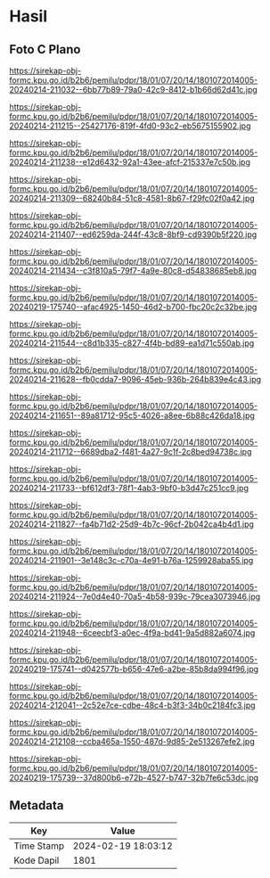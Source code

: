 # Hasil

## Foto C Plano

https://sirekap-obj-formc.kpu.go.id/b2b6/pemilu/pdpr/18/01/07/20/14/1801072014005-20240214-211032--6bb77b89-79a0-42c9-8412-b1b66d62d41c.jpg

https://sirekap-obj-formc.kpu.go.id/b2b6/pemilu/pdpr/18/01/07/20/14/1801072014005-20240214-211215--25427176-819f-4fd0-93c2-eb5675155902.jpg

https://sirekap-obj-formc.kpu.go.id/b2b6/pemilu/pdpr/18/01/07/20/14/1801072014005-20240214-211238--e12d6432-92a1-43ee-afcf-215337e7c50b.jpg

https://sirekap-obj-formc.kpu.go.id/b2b6/pemilu/pdpr/18/01/07/20/14/1801072014005-20240214-211309--68240b84-51c8-4581-8b67-f29fc02f0a42.jpg

https://sirekap-obj-formc.kpu.go.id/b2b6/pemilu/pdpr/18/01/07/20/14/1801072014005-20240214-211407--ed6259da-244f-43c8-8bf9-cd9390b5f220.jpg

https://sirekap-obj-formc.kpu.go.id/b2b6/pemilu/pdpr/18/01/07/20/14/1801072014005-20240214-211434--c3f810a5-79f7-4a9e-80c8-d54838685eb8.jpg

https://sirekap-obj-formc.kpu.go.id/b2b6/pemilu/pdpr/18/01/07/20/14/1801072014005-20240219-175740--afac4925-1450-46d2-b700-fbc20c2c32be.jpg

https://sirekap-obj-formc.kpu.go.id/b2b6/pemilu/pdpr/18/01/07/20/14/1801072014005-20240214-211544--c8d1b335-c827-4f4b-bd89-ea1d71c550ab.jpg

https://sirekap-obj-formc.kpu.go.id/b2b6/pemilu/pdpr/18/01/07/20/14/1801072014005-20240214-211628--fb0cdda7-9096-45eb-936b-264b839e4c43.jpg

https://sirekap-obj-formc.kpu.go.id/b2b6/pemilu/pdpr/18/01/07/20/14/1801072014005-20240214-211651--89a81712-95c5-4026-a8ee-6b88c426da18.jpg

https://sirekap-obj-formc.kpu.go.id/b2b6/pemilu/pdpr/18/01/07/20/14/1801072014005-20240214-211712--6689dba2-f481-4a27-9c1f-2c8bed94738c.jpg

https://sirekap-obj-formc.kpu.go.id/b2b6/pemilu/pdpr/18/01/07/20/14/1801072014005-20240214-211733--bf612df3-78f1-4ab3-9bf0-b3d47c251cc9.jpg

https://sirekap-obj-formc.kpu.go.id/b2b6/pemilu/pdpr/18/01/07/20/14/1801072014005-20240214-211827--fa4b71d2-25d9-4b7c-96cf-2b042ca4b4d1.jpg

https://sirekap-obj-formc.kpu.go.id/b2b6/pemilu/pdpr/18/01/07/20/14/1801072014005-20240214-211901--3e148c3c-c70a-4e91-b76a-1259928aba55.jpg

https://sirekap-obj-formc.kpu.go.id/b2b6/pemilu/pdpr/18/01/07/20/14/1801072014005-20240214-211924--7e0d4e40-70a5-4b58-939c-79cea3073946.jpg

https://sirekap-obj-formc.kpu.go.id/b2b6/pemilu/pdpr/18/01/07/20/14/1801072014005-20240214-211948--6ceecbf3-a0ec-4f9a-bd41-9a5d882a6074.jpg

https://sirekap-obj-formc.kpu.go.id/b2b6/pemilu/pdpr/18/01/07/20/14/1801072014005-20240219-175741--d042577b-b656-47e6-a2be-85b8da994f96.jpg

https://sirekap-obj-formc.kpu.go.id/b2b6/pemilu/pdpr/18/01/07/20/14/1801072014005-20240214-212041--2c52e7ce-cdbe-48c4-b3f3-34b0c2184fc3.jpg

https://sirekap-obj-formc.kpu.go.id/b2b6/pemilu/pdpr/18/01/07/20/14/1801072014005-20240214-212108--ccba465a-1550-487d-9d85-2e513267efe2.jpg

https://sirekap-obj-formc.kpu.go.id/b2b6/pemilu/pdpr/18/01/07/20/14/1801072014005-20240219-175739--37d800b6-e72b-4527-b747-32b7fe6c53dc.jpg


## Metadata

| Key        | Value               |
| ---------- | ------------------- |
| Time Stamp | 2024-02-19 18:03:12 |
| Kode Dapil | 1801                |




